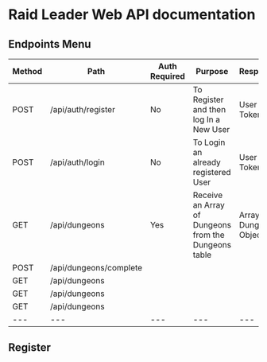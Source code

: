 # Raid Leader Web API documentation

## Endpoints Menu

| Method | Path | Auth Required | Purpose | Response | Further Info |
| --- | --- | --- | --- | --- | --- |
| POST | /api/auth/register | No | To Register and then log In a New User | User Token | [Info](#Register) |
| POST | /api/auth/login | No | To Login an already registered User | User Token | [Info](#Register)
| GET | /api/dungeons | Yes | Receive an Array of Dungeons from the Dungeons table| Array of Dungeon Objects | [Info](#Dungeons)|
| POST | /api/dungeons/complete | | | | |
| GET | /api/dungeons | | | | |
| GET | /api/dungeons | | | | |
| GET | /api/dungeons | | | | |
| --- | --- | --- | --- | --- |


## Register
